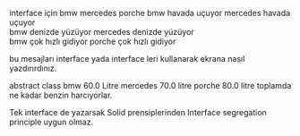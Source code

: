 interface için
      bmw                         mercedes 			              porche
bmw havada uçuyor		        mercedes havada uçuyor 		
bmw denizde yüzüyor		      mercedes denizde yüzüyor	
bmw çok hızlı gidiyor                                     porche çok hızlı gidiyor

bu mesajları interface yada interface leri kullanarak ekrana nasıl yazdırırdınız.

abstract class
 bmw 60.0 Litre mercedes 70.0 litre		porche 80.0 litre
 toplamda ne kadar benzin harcıyorlar.

Tek interface de yazarsak Solid prensiplerinden Interface segregation principle uygun olmaz.
